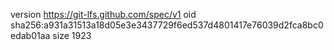 version https://git-lfs.github.com/spec/v1
oid sha256:a931a31513a18d05e3e3437729f6ed537d4801417e76039d2fca8bc0edab01aa
size 1923
